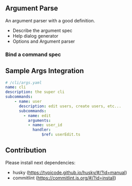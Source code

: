 ## Argument Parse

An argument parser with a good definition.

- Describe the argument spec
- Help dialog generator
- Options and Argument parser

### Bind a command spec

## Sample Args Integration

```yaml
# /cli/args.yaml
name: cli
description: the super cli
subcommands:
    - name: user
      description: edit users, create users, etc...
      subcommands:
        - name: edit
          arguments:
          - name: user_id
            handler:
                $ref: userEdit.ts
```

## Contribution

Please install next dependencies:

- husky (https://typicode.github.io/husky/#/?id=manual)
- commitlint (https://commitlint.js.org/#/?id=install)
